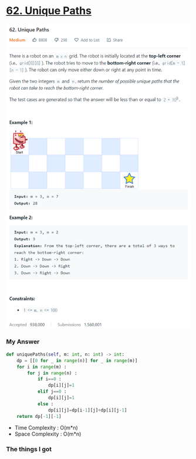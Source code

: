 # [62. Unique Paths](https://leetcode.com/problems/unique-paths/)

![image](Problem.png)



### My Answer

```python
def uniquePaths(self, m: int, n: int) -> int:
	dp = [[0 for _ in range(n)] for _ in range(m)]
    for i in range(m) : 
    	for j in range(n) : 
        	if i==0 :
            	dp[i][j]=1
            elif j==0 : 
            	dp[i][j]=1
            else : 
            	dp[i][j]=dp[i-1][j]+dp[i][j-1]
	return dp[-1][-1]
```

* Time Complexity : O(m*n)
* Space Complexity : O(m*n)



### The things I got
